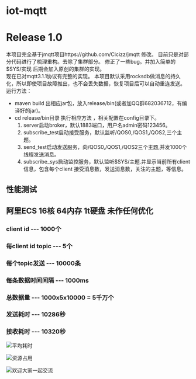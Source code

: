 # iot-mqtt
# Release 1.0
本项目完全基于jmqtt项目https://github.com/Cicizz/jmqtt 修改。 
目前只是对部分代码进行了梳理重构。去除了集群部分。 
修正了一些bug。并加入简单的$SYS/实现 
后期会加入原创的集群的实现。  
现在已对mqtt3.1.1协议有完整的实现。
本项目默认采用rocksdb做消息的持久化，所以即使项目故障推出，也不会丢失数据，恢复项目后可以自动重连发送。
运行方法： 
- maven build 出相应jar包，放入release/bin(或者加QQ群682036712，有编译好的jar)。
- cd release/bin目录 执行相应方法 ，相关配置在config目录下。
  1. server启动broker，默认1883端口，用户名admin密码123456。
  2. subscribe_test启动接受服务，默认监听/QOS0,/QOS1,/QOS2,三个主题。
  3. send_test启动发送服务，向/QOS0,/QOS1,/QOS2三个主题,并发1000个线程发送消息。
  4. subscribe_sys启动监控服务，默认监听$SYS/主题.并显示当前所有client信息，包含每个client 接受消息数，发送消息数，关注的主题，等信息。
  
## 性能测试 
## 阿里ECS 16核 64内存 1t硬盘 未作任何优化
### client id --- 1000个  
### 每client id topic --- 5个
### 每个topic发送 ---  10000条
### 每条数据时间间隔   --- 1000ms 
### 总数据量 ---  1000x5x10000 = 5千万个          
### 发送耗时 --- 10286秒
### 接收耗时 --- 10320秒
![平均耗时](https://github.com/ShiCloud/iot-mqtt/blob/master/pic/%E5%8F%91%E9%80%81%E6%97%B6%E9%97%B4.png) 
                                                
![资源占用](https://github.com/ShiCloud/iot-mqtt/blob/master/pic/5%E5%8D%83%E4%B8%87.png) 
  
  
![欢迎大家一起交流](https://github.com/ShiCloud/iot-mqtt/blob/master/pic/iot-mqtt%E7%BE%A4%E8%81%8A%E4%BA%8C%E7%BB%B4%E7%A0%81.png)
